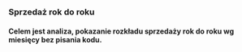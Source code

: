 ### Sprzedaż rok do roku
#### Celem jest analiza, pokazanie rozkładu sprzedaży rok do roku wg miesięcy bez pisania kodu.
